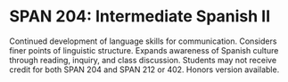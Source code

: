 # SPAN 204: Intermediate Spanish II

Continued development of language skills for communication. Considers finer points of linguistic structure. Expands awareness of Spanish culture through reading, inquiry, and class discussion. Students may not receive credit for both SPAN 204 and SPAN 212 or 402. Honors version available.